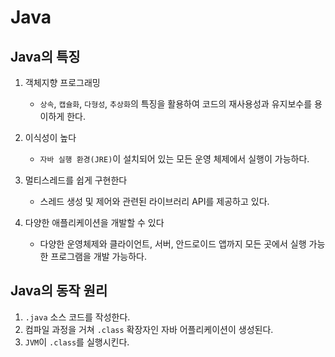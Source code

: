 # Java

## Java의 특징

1. 객체지향 프로그래밍

    - `상속`, `캡슐화`, `다형성`, `추상화`의 특징을 활용하여 코드의 재사용성과 유지보수를 용이하게 한다.

2. 이식성이 높다

    - `자바 실행 환경(JRE)`이 설치되어 있는 모든 운영 체제에서 실행이 가능하다.

3. 멀티스레드를 쉽게 구현한다

    - 스레드 생성 및 제어와 관련된 라이브러리 API를 제공하고 있다.

4. 다양한 애플리케이션을 개발할 수 있다

    - 다양한 운영체제와 클라이언트, 서버, 안드로이드 앱까지 모든 곳에서 실행 가능한 프로그램을 개발 가능하다.

## Java의 동작 원리

1. `.java` 소스 코드를 작성한다.
2. 컴파일 과정을 거쳐 `.class` 확장자인 자바 어플리케이션이 생성된다.
3. `JVM`이 `.class`를 실행시킨다.